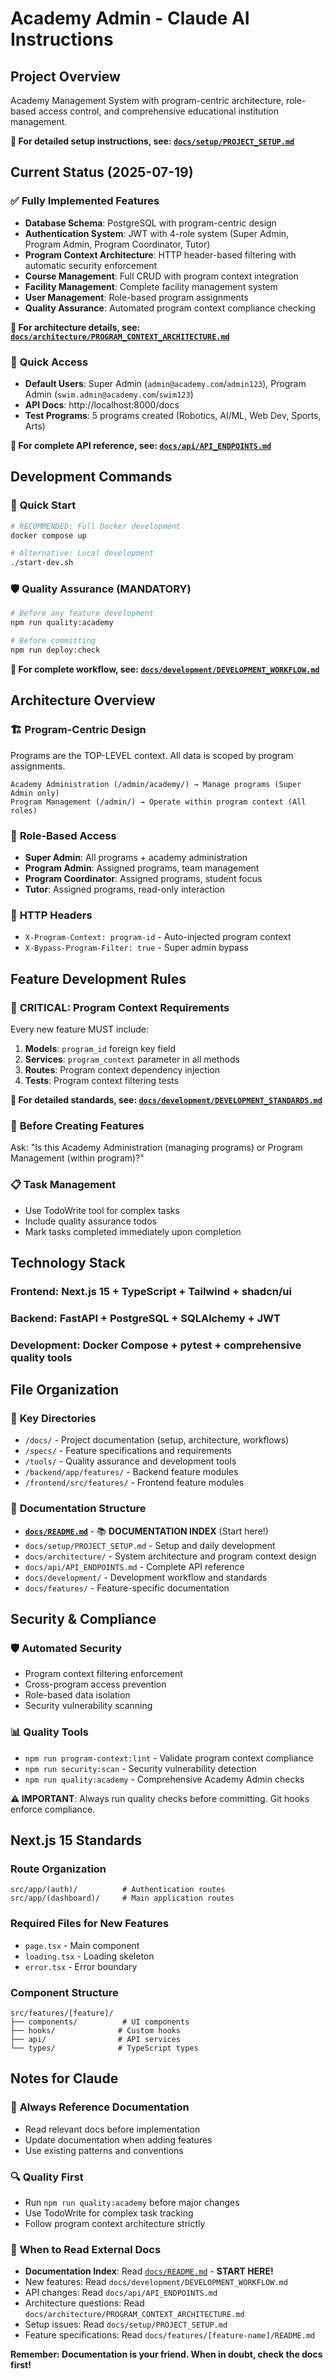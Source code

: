 # Academy Admin - Claude AI Instructions

## Project Overview
Academy Management System with program-centric architecture, role-based access control, and comprehensive educational institution management.

**📖 For detailed setup instructions, see: [`docs/setup/PROJECT_SETUP.md`](docs/setup/PROJECT_SETUP.md)**

## Current Status (2025-07-19)

### ✅ **Fully Implemented Features**
- **Database Schema**: PostgreSQL with program-centric design
- **Authentication System**: JWT with 4-role system (Super Admin, Program Admin, Program Coordinator, Tutor)
- **Program Context Architecture**: HTTP header-based filtering with automatic security enforcement
- **Course Management**: Full CRUD with program context integration
- **Facility Management**: Complete facility management system
- **User Management**: Role-based program assignments
- **Quality Assurance**: Automated program context compliance checking

**📖 For architecture details, see: [`docs/architecture/PROGRAM_CONTEXT_ARCHITECTURE.md`](docs/architecture/PROGRAM_CONTEXT_ARCHITECTURE.md)**

### 🎯 **Quick Access**
- **Default Users**: Super Admin (`admin@academy.com`/`admin123`), Program Admin (`swim.admin@academy.com`/`swim123`)
- **API Docs**: http://localhost:8000/docs
- **Test Programs**: 5 programs created (Robotics, AI/ML, Web Dev, Sports, Arts)

**📖 For complete API reference, see: [`docs/api/API_ENDPOINTS.md`](docs/api/API_ENDPOINTS.md)**

## Development Commands

### 🚀 **Quick Start**
```bash
# RECOMMENDED: Full Docker development
docker compose up

# Alternative: Local development 
./start-dev.sh
```

### 🛡️ **Quality Assurance (MANDATORY)**
```bash
# Before any feature development
npm run quality:academy

# Before committing
npm run deploy:check
```

**📖 For complete workflow, see: [`docs/development/DEVELOPMENT_WORKFLOW.md`](docs/development/DEVELOPMENT_WORKFLOW.md)**

## Architecture Overview

### 🏗️ **Program-Centric Design**
Programs are the TOP-LEVEL context. All data is scoped by program assignments.

```
Academy Administration (/admin/academy/) → Manage programs (Super Admin only)
Program Management (/admin/) → Operate within program context (All roles)
```

### 🔐 **Role-Based Access**
- **Super Admin**: All programs + academy administration
- **Program Admin**: Assigned programs, team management
- **Program Coordinator**: Assigned programs, student focus
- **Tutor**: Assigned programs, read-only interaction

### 🔄 **HTTP Headers**
- `X-Program-Context: program-id` - Auto-injected program context
- `X-Bypass-Program-Filter: true` - Super admin bypass

## Feature Development Rules

### 🚨 **CRITICAL: Program Context Requirements**
Every new feature MUST include:
1. **Models**: `program_id` foreign key field
2. **Services**: `program_context` parameter in all methods
3. **Routes**: Program context dependency injection
4. **Tests**: Program context filtering tests

**📖 For detailed standards, see: [`docs/development/DEVELOPMENT_STANDARDS.md`](docs/development/DEVELOPMENT_STANDARDS.md)**

### 🎯 **Before Creating Features**
Ask: "Is this Academy Administration (managing programs) or Program Management (within program)?"

### 📋 **Task Management**
- Use TodoWrite tool for complex tasks
- Include quality assurance todos
- Mark tasks completed immediately upon completion

## Technology Stack

### Frontend: Next.js 15 + TypeScript + Tailwind + shadcn/ui
### Backend: FastAPI + PostgreSQL + SQLAlchemy + JWT
### Development: Docker Compose + pytest + comprehensive quality tools

## File Organization

### 📁 **Key Directories**
- `/docs/` - Project documentation (setup, architecture, workflows)
- `/specs/` - Feature specifications and requirements  
- `/tools/` - Quality assurance and development tools
- `/backend/app/features/` - Backend feature modules
- `/frontend/src/features/` - Frontend feature modules

### 📝 **Documentation Structure**
- **[`docs/README.md`](docs/README.md)** - 📚 **DOCUMENTATION INDEX** (Start here!)
- `docs/setup/PROJECT_SETUP.md` - Setup and daily development  
- `docs/architecture/` - System architecture and program context design
- `docs/api/API_ENDPOINTS.md` - Complete API reference
- `docs/development/` - Development workflow and standards
- `docs/features/` - Feature-specific documentation

## Security & Compliance

### 🛡️ **Automated Security**
- Program context filtering enforcement
- Cross-program access prevention
- Role-based data isolation
- Security vulnerability scanning

### 📊 **Quality Tools**
- `npm run program-context:lint` - Validate program context compliance
- `npm run security:scan` - Security vulnerability detection
- `npm run quality:academy` - Comprehensive Academy Admin checks

**⚠️ IMPORTANT**: Always run quality checks before committing. Git hooks enforce compliance.

## Next.js 15 Standards

### Route Organization
```
src/app/(auth)/          # Authentication routes
src/app/(dashboard)/     # Main application routes
```

### Required Files for New Features
- `page.tsx` - Main component
- `loading.tsx` - Loading skeleton
- `error.tsx` - Error boundary

### Component Structure
```
src/features/[feature]/
├── components/          # UI components
├── hooks/              # Custom hooks  
├── api/                # API services
└── types/              # TypeScript types
```

## Notes for Claude

### 🎯 **Always Reference Documentation**
- Read relevant docs before implementation
- Update documentation when adding features
- Use existing patterns and conventions

### 🔍 **Quality First**
- Run `npm run quality:academy` before major changes
- Use TodoWrite for complex task tracking
- Follow program context architecture strictly

### 📖 **When to Read External Docs**
- **Documentation Index**: Read [`docs/README.md`](docs/README.md) - **START HERE!**
- New features: Read `docs/development/DEVELOPMENT_WORKFLOW.md`
- API changes: Read `docs/api/API_ENDPOINTS.md`  
- Architecture questions: Read `docs/architecture/PROGRAM_CONTEXT_ARCHITECTURE.md`
- Setup issues: Read `docs/setup/PROJECT_SETUP.md`
- Feature specifications: Read `docs/features/[feature-name]/README.md`

**Remember: Documentation is your friend. When in doubt, check the docs first!**